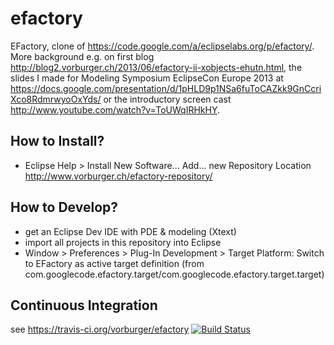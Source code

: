 efactory
========

EFactory, clone of https://code.google.com/a/eclipselabs.org/p/efactory/.
More background e.g. on first blog http://blog2.vorburger.ch/2013/06/efactory-ii-xobjects-ehutn.html,
the slides I made for Modeling Symposium EclipseCon Europe 2013 at https://docs.google.com/presentation/d/1pHLD9p1NSa6fuToCAZkk9GnCcriXco8RdmrwyoOxYds/
or the introductory screen cast http://www.youtube.com/watch?v=ToUWqIRHkHY.

How to Install?
---------------

* Eclipse Help > Install New Software... Add... new Repository Location http://www.vorburger.ch/efactory-repository/


How to Develop?
---------------

* get an Eclipse Dev IDE with PDE & modeling (Xtext) 
* import all projects in this repository into Eclipse 
* Window > Preferences > Plug-In Development > Target Platform: Switch to EFactory as active target definition (from com.googlecode.efactory.target/com.googlecode.efactory.target.target) 


Continuous Integration
----------------------

see https://travis-ci.org/vorburger/efactory
[![Build Status](https://travis-ci.org/vorburger/efactory.png?branch=master)](https://travis-ci.org/vorburger/efactory)
